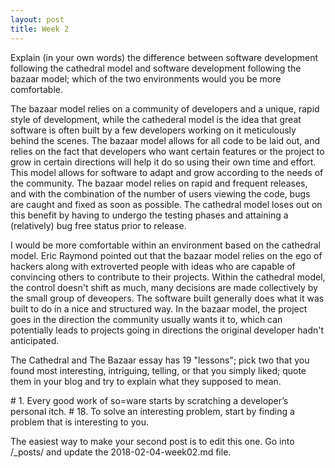 ```yaml
---
layout: post
title: Week 2
---
```



Explain (in your own words) the difference between software development following the cathedral model and software development following the bazaar model; which of the two environments would you be more comfortable.  
  
The bazaar model relies on a community of developers and a unique, rapid style of development, while the cathederal model is the idea that great software is often built by a few developers working on it meticulously behind the scenes. The bazaar model allows for all code to be laid out, and relies on the fact that developers who want certain features or the project to grow in certain directions will help it do so using their own time and effort. This model allows for software to adapt and grow according to the needs of the community. The bazaar model relies on rapid and frequent releases, and with the combination of the number of users viewing the code, bugs are caught and fixed as soon as possible. The cathedral model loses out on this benefit by having to undergo the testing phases and attaining a (relatively) bug free status prior to release.  
  
I would be more comfortable within an environment based on the cathedral model. Eric Raymond pointed out that the bazaar model relies on the ego of hackers along with extroverted people with ideas who are capable of convincing others to contribute to their projects. Within the cathedral model, the control doesn't shift as much, many decisions are made collectively by the small group of deveopers. The software built generally does what it was built to do in a nice and structured way. In the bazaar model, the project goes in the direction the community usually wants it to, which can potentially leads to projects going in directions the original developer hadn't anticipated.

The Cathedral and The Bazaar essay has 19 "lessons"; pick two that you found most interesting, intriguing, telling, or that you simply liked; quote them in your blog and try to explain what they supposed to mean.  
  
\# 1. Every good work of so=ware starts by scratching a developer’s personal itch.
\# 18. To solve an interesting problem, start by finding a problem that is interesting to you.

The easiest way to make your second post is to edit this one. 
Go into /_posts/ and update the 2018-02-04-week02.md file. 
